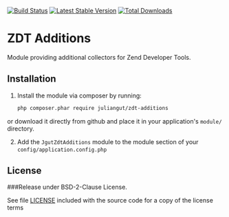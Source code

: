 [![Build Status](https://travis-ci.org/juliangut/zdt-additions.svg?branch=develop)](https://travis-ci.org/juliangut/zdt-additions)
[![Latest Stable Version](https://poser.pugx.org/juliangut/zdt-additions/v/stable.svg)](https://packagist.org/packages/juliangut/zdt-additions)
[![Total Downloads](https://poser.pugx.org/juliangut/zdt-additions/downloads.svg)](https://packagist.org/packages/juliangut/zdt-additions)

ZDT Additions
=============

Module providing additional collectors for Zend Developer Tools.


Installation
------------

1. Install the module via composer by running:

   ```sh
   php composer.phar require juliangut/zdt-additions
   ```

or download it directly from github and place it in your application's `module/` directory.

2. Add the `JgutZdtAdditions` module to the module section of your `config/application.config.php`


License
-------

###Release under BSD-2-Clause License.

See file [LICENSE](https://github.com/juliangut/zdt-additions/blob/develop/LICENSE) included with the source code for a copy of the license terms

